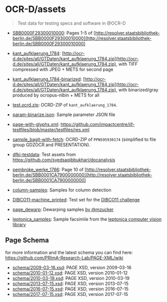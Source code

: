 # OCR-D/assets

> Test data for testing specs and software in @OCR-D

* [SBB0000F29300010000](./data/SBB0000F29300010000/): Pages 1-5 of [http://resolver.staatsbibliothek-berlin.de/SBB0000F29300010000](http://resolver.staatsbibliothek-berlin.de/SBB0000F29300010000)
* [kant_aufklaerung_1784](./data/kant_aufklaerung_1784): [http://ocr-d.de/sites/all/GTDaten/kant_aufklaerung_1784.zip](http://ocr-d.de/sites/all/GTDaten/kant_aufklaerung_1784.zip), with TIFF compressed with JPEG + METS for second page
* [kant_aufklaerung_1784-binarized](./data/kant_aufklaerung_1784): [http://ocr-d.de/sites/all/GTDaten/kant_aufklaerung_1784.zip](http://ocr-d.de/sites/all/GTDaten/kant_aufklaerung_1784.zip), with binarized/gray produced by ocropus-nlbin + METS for all
* [test.ocrd.zip](./data/test.ocrd.zip): OCRD-ZIP of `kant_aufklaerung_1784`.
* [param-binarize.json](./data/param-binarize.json): Sample parameter JSON file
* [page-with-glyphs.xml](./data/page-with-glyphs.xml): https://github.com/impactcentre/iif-testfiles/blob/master/testfiles/res.xml
* [sample_bagit-with-fetch](./data/sample_bagit-with-fetch/sample_bagit-with-fetch): OCRD-ZIP of `PPN595930174` (simplified to file group GDZOCR and PRESENTATION).
* [dfki-testdata](./data/sample_bagit-with-fetch/dfki-testdata): Test assets from https://github.com/syedsaqibbukhari/docanalysis
* [pembroke_werke_1766](./data/pembroke_werke_1766): Page 10 of [http://resolver.staatsbibliothek-berlin.de/SBB0001CA7900000000](http://resolver.staatsbibliothek-berlin.de/SBB0001CA7900000000)


* [column-samples](./data/column-samples/): Samples for column detection
* [DIBCO11-machine_printed](./data/DIBCO11-machine_printed): Test set for the [DIBCO11 challenge](http://utopia.duth.gr/~ipratika/DIBCO2011/benchmark/)
* [page_dewarp](./data/page_dewarp/): Dewarping samples [by @mzucker](https://github.com/mzucker/page_dewarp)
* [leptonica_samples](./data/leptonica_samples/): Sample facsimile from the [leptonica computer vision library](https://github.com/DanBloomberg/leptonica)

## Page Schema
for more information and the latest schema you can find here: https://github.com/PRImA-Research-Lab/PAGE-XML/wiki
* [schema/2009-03-16.xsd](./data/schema/2009-03-16.xsd): PAGE XSD, version 2009-03-16
* [schema/2010-01-12.xsd](./data/schema/2010-01-12.xsd): PAGE XSD, version 2010-01-12
* [schema/2010-03-19.xsd](./data/schema/2010-03-19.xsd): PAGE XSD, version 2010-03-19
* [schema/2013-07-15.xsd](./data/schema/2013-07-15.xsd): PAGE XSD, version 2013-07-15
* [schema/2016-07-15.xsd](./data/schema/2016-07-15.xsd): PAGE XSD, version 2016-07-15
* [schema/2017-07-15.xsd](./data/schema/2017-07-15.xsd): PAGE XSD, version 2017-07-15


